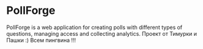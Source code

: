 # PollForge
 PollForge is a web application for creating polls with different types of questions, managing access and collecting analytics.
Проект от Тимурки и Пашки :) Всем пингвина !!!
